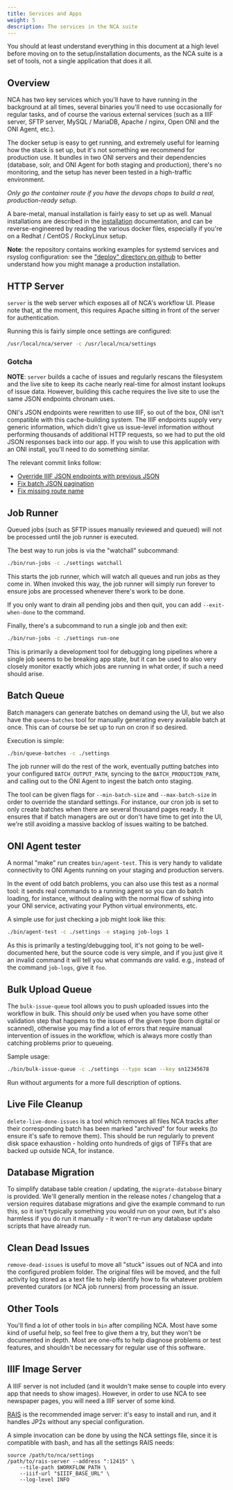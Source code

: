 ```yaml
---
title: Services and Apps
weight: 5
description: The services in the NCA suite
---
```


You should at least understand everything in this document at a high level
before moving on to the setup/installation documents, as the NCA suite is a set
of tools, not a single application that does it all.

## Overview

NCA has two key services which you'll have to have running in the background at
all times, several binaries you'll need to use occasionally for regular tasks,
and of course the various external services (such as a IIIF server, SFTP
server, MySQL / MariaDB, Apache / nginx, Open ONI and the ONI Agent, etc.).

The docker setup is easy to get running, and extremely useful for learning how
the stack is set up, but it's not something we recommend for production use. It
bundles in two ONI servers and their dependencies (database, solr, and ONI
Agent for both staging and production), there's no monitoring, and the setup
has never been tested in a high-traffic environment.

*Only go the container route if you have the devops chops to build a real,
production-ready setup.*

A bare-metal, manual installation is fairly easy to set up as well. Manual
installations are described in the [installation][installation] documentation,
and can be reverse-engineered by reading the various docker files, especially
if you're on a Redhat / CentOS / RockyLinux setup.

[installation]: <{{% ref "installation" %}}>

**Note**: the repository contains working examples for systemd services and
rsyslog configuration: see the ["deploy" directory on github][deploy-github] to
better understand how you might manage a production installation.

[deploy-github]: <https://github.com/uoregon-libraries/newspaper-curation-app/tree/main/deploy>

## HTTP Server

`server` is the web server which exposes all of NCA's workflow UI. Please
note that, at the moment, this requires Apache sitting in front of the server
for authentication.

Running this is fairly simple once settings are configured:

```bash
/usr/local/nca/server -c /usr/local/nca/settings
```

### Gotcha

**NOTE**: `server` builds a cache of issues and regularly rescans the
filesystem and the live site to keep its cache nearly real-time for almost
instant lookups of issue data. However, building this cache requires the live
site to use the same JSON endpoints chronam uses.

ONI's JSON endpoints were rewritten to use IIIF, so out of the box, ONI isn't
compatible with this cache-building system. The IIIF endpoints supply very
generic information, which didn't give us issue-level information without
performing thousands of additional HTTP requests, so we had to put the old JSON
responses back into our app. If you wish to use this application with an ONI
install, you'll need to do something similar.

The relevant commit links follow:

- [Override IIIF JSON endpoints with previous JSON](https://github.com/uoregon-libraries/oregon-oni/commit/067ab17084d9015996932d2e001226aa18bbcdb6)
- [Fix batch JSON pagination](https://github.com/uoregon-libraries/oregon-oni/commit/0463435615b23058ca1bc2afd8017e7001dc0657)
- [Fix missing route name](https://github.com/uoregon-libraries/oregon-oni/commit/94f84a30abd6ad5a38c8bd932a95297e1a9b1989)

## Job Runner

Queued jobs (such as SFTP issues manually reviewed and queued) will not be
processed until the job runner is executed.

The best way to run jobs is via the "watchall" subcommand:

```bash
./bin/run-jobs -c ./settings watchall
```

This starts the job runner, which will watch all queues and run jobs as they
come in. When invoked this way, the job runner will simply run forever to
ensure jobs are processed whenever there's work to be done.

If you only want to drain all pending jobs and then quit, you can add
`--exit-when-done` to the command.

Finally, there's a subcommand to run a single job and then exit:

```bash
./bin/run-jobs -c ./settings run-one
```

This is primarily a development tool for debugging long pipelines where a
single job seems to be breaking app state, but it can be used to also very
closely monitor exactly which jobs are running in what order, if such a need
should arise.

## Batch Queue

Batch managers can generate batches on demand using the UI, but we also have
the `queue-batches` tool for manually generating every available batch at once.
This can of course be set up to run on cron if so desired.

Execution is simple:

```bash
./bin/queue-batches -c ./settings
```

The job runner will do the rest of the work, eventually putting batches into
your configured `BATCH_OUTPUT_PATH`, syncing to the `BATCH_PRODUCTION_PATH`,
and calling out to the ONI Agent to ingest the batch onto staging.

The tool can be given flags for `--min-batch-size` and `--max-batch-size` in
order to override the standard settings. For instance, our cron job is set to
only create batches when there are several thousand pages ready. It ensures
that if batch managers are out or don't have time to get into the UI, we're
still avoiding a massive backlog of issues waiting to be batched.

## ONI Agent tester

A normal "make" run creates `bin/agent-test`. This is very handy to validate
connectivity to ONI Agents running on your staging and production servers.

In the event of odd batch problems, you can also use this test as a normal
tool: it sends real commands to a running agent so you can do batch loading,
for instance, without dealing with the normal flow of sshing into your ONI
service, activating your Python virtual environments, etc.

A simple use for just checking a job might look like this:

```bash
./bin/agent-test -c ./settings -e staging job-logs 1
```

As this is primarily a testing/debugging tool, it's not going to be
well-documented here, but the source code is very simple, and if you just give
it an invalid command it will tell you what commands *are* valid. e.g., instead
of the command `job-logs`, give it `foo`.

## Bulk Upload Queue

The `bulk-issue-queue` tool allows you to push uploaded issues into the
workflow in bulk. This should *only* be used when you have some other
validation step that happens to the issues of the given type (born digital or
scanned), otherwise you may find a lot of errors that require manual
intervention of issues in the workflow, which is always more costly than
catching problems prior to queueing.

Sample usage:

```bash
./bin/bulk-issue-queue -c ./settings --type scan --key sn12345678
```

Run without arguments for a more full description of options.

## Live File Cleanup

`delete-live-done-issues` is a tool which removes all files NCA tracks after
their corresponding batch has been marked "archived" for four weeks (to ensure
it's safe to remove them). This should be run regularly to prevent disk space
exhaustion - holding onto hundreds of gigs of TIFFs that are backed up outside
NCA, for instance.

## Database Migration

To simplify database table creation / updating, the `migrate-database` binary
is provided. We'll generally mention in the release notes / changelog that a
version requires database migrations and give the example command to run this,
so it isn't typically something you would run on your own, but it's also
harmless if you do run it manually - it won't re-run any database update
scripts that have already run.

## Clean Dead Issues

`remove-dead-issues` is useful to move all "stuck" issues out of NCA and into
the configured problem folder. The original files will be moved, and the full
activity log stored as a text file to help identify how to fix whatever problem
prevented curators (or NCA job runners) from processing an issue.

## Other Tools

You'll find a lot of other tools in `bin` after compiling NCA. Most
have some kind of useful help, so feel free to give them a try, but they won't
be documented in depth. Most are one-offs to help diagnose problems or test
features, and shouldn't be necessary for regular use of this software.

## IIIF Image Server

A IIIF server is not included (and it wouldn't make sense to couple into every
app that needs to show images). However, in order to use NCA to see newspaper
pages, you will need a IIIF server of some kind.

[RAIS](https://github.com/uoregon-libraries/rais-image-server) is the
recommended image server: it's easy to install and run, and it handles JP2s
without any special configuration.

A simple invocation can be done by using the NCA settings file, since
it is compatible with bash, and has all the settings RAIS needs:

    source /path/to/nca/settings
    /path/to/rais-server --address ":12415" \
        --tile-path $WORKFLOW_PATH \
        --iiif-url "$IIIF_BASE_URL" \
        --log-level INFO
